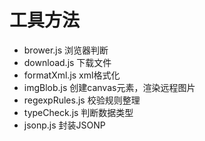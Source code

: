 # 工具方法
- brower.js 浏览器判断
- download.js 下载文件
- formatXml.js xml格式化
- imgBlob.js 创建canvas元素，渲染远程图片
- regexpRules.js 校验规则整理
- typeCheck.js 判断数据类型
- jsonp.js 封装JSONP